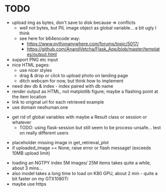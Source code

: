 # TODO

+ upload img as bytes, don't save to disk because => conflicts
  + well not bytes, but PIL image object as global variable... a bit ugly I think
  + see here for b64encode way: 
    + https://www.pythonanywhere.com/forums/topic/5017/
    + https://github.com/AnandVetcha/Flask_App/blob/master/templates/output.html
+ support PNG etc input
+ nice HTML pages:
  + use nicer styles
  + drag & drop or click to upload photo on landing page
  + ditch webcam for now, but think how to implement
+ need dev db & index - index paired with db name
+ render output as HTML, not matplotlib figure; maybe a flashing point at the item location
+ link to original url for each retrieved example
+ use domain neohuman.one
- get rid of global variables with maybe a Result class or session or whatever
  - TODO: using flask-session but still seem to be process-unsafe... test on really different users
+ placeholder missing image in get_retrieval_plot
+ if uploaded_image == None, raise error or flash message! (exceeds 10MB upload limit)


- loading an NGTPY index 5M images/ 25M items takes quite a while, about 3 mins...
- also model takes a long time to load on K80 GPU, about 2 min - quite a bit faster on my GTX1080Ti
- maybe use https